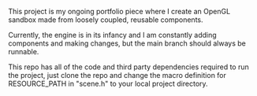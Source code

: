 <p>This project is my ongoing portfolio piece where I create an OpenGL sandbox made from loosely coupled, reusable components.</p>
<p>Currently, the engine is in its infancy and I am constantly adding components and making changes, but the main branch should always be runnable.</p>
<p>This repo has all of the code and third party dependencies required to run the project, just clone the repo and change the macro definition for RESOURCE_PATH in "scene.h" to your local project directory.</p>
